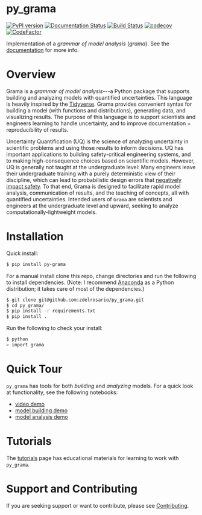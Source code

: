 # py_grama
[![PyPI version](https://badge.fury.io/py/py-grama.svg)](https://badge.fury.io/py/py-grama) [![Documentation Status](https://readthedocs.org/projects/py_grama/badge/?version=latest)](https://py_grama.readthedocs.io/en/latest/?badge=latest) [![Build Status](https://travis-ci.org/zdelrosario/py_grama.png?branch=master)](https://travis-ci.org/zdelrosario/py_grama) [![codecov](https://codecov.io/gh/zdelrosario/py_grama/branch/master/graph/badge.svg)](https://codecov.io/gh/zdelrosario/py_grama)[![CodeFactor](https://www.codefactor.io/repository/github/zdelrosario/py_grama/badge/master)](https://www.codefactor.io/repository/github/zdelrosario/py_grama/overview/master)

Implementation of a *grammar of model analysis* (*grama*). See the [documentation](https://py-grama.readthedocs.io/en/latest/) for more info.

# Overview

Grama is a *grammar of model analysis*---a Python package that supports building and analyzing models with quantified uncertainties. This language is heavily inspired by the [Tidyverse](https://www.tidyverse.org/). Grama provides convenient syntax for building a model (with functions and distributions), generating data, and visualizing results. The purpose of this language is to support scientists and engineers learning to handle uncertainty, and to improve documentation + reproducibility of results.

Uncertainty Quantification (UQ) is the science of analyzing uncertainty in scientific problems and using those results to inform decisions. UQ has important applications to building safety-critical engineering systems, and to making high-consequence choices based on scientific models. However, UQ is generally not taught at the undergraduate level: Many engineers leave their undergraduate training with a purely deterministic view of their discipline, which can lead to probabilistic design errors that [negatively impact safety](https://arc.aiaa.org/doi/abs/10.2514/6.2020-0414). To that end, Grama is designed to facilitate rapid model analysis, communication of results, and the teaching of concepts, all with quantified uncertainties. Intended users of `Grama` are scientists and engineers at the undergraduate level and upward, seeking to analyze computationally-lightweight models.

# Installation
Quick install:

```bash
$ pip install py-grama
```

For a manual install clone this repo, change directories and run the following to install dependencies. (Note: I recommend [Anaconda](https://www.anaconda.com/distribution/) as a Python distribution; it takes care of most of the dependencies.)

```bash
$ git clone git@github.com:zdelrosario/py_grama.git
$ cd py_grama/
$ pip install -r requirements.txt
$ pip install .
```

Run the following to check your install:

```bash
$ python
> import grama
```

# Quick Tour
`py_grama` has tools for both *building* and *analyzing* models. For a quick look at functionality, see the following notebooks:

- [video demo](https://youtu.be/jhyB-jQ7EC8)
- [model building demo](https://github.com/zdelrosario/py_grama/blob/master/examples/demo/builder_demo.ipynb)
- [model analysis demo](https://github.com/zdelrosario/py_grama/blob/master/examples/demo/analysis_demo.ipynb)

# Tutorials
The [tutorials](https://github.com/zdelrosario/py_grama/tree/master/tutorials) page has educational materials for learning to work with `py_grama`.

# Support and Contributing
If you are seeking support or want to contribute, please see [Contributing](https://github.com/zdelrosario/py_grama/blob/master/contributing.md).
